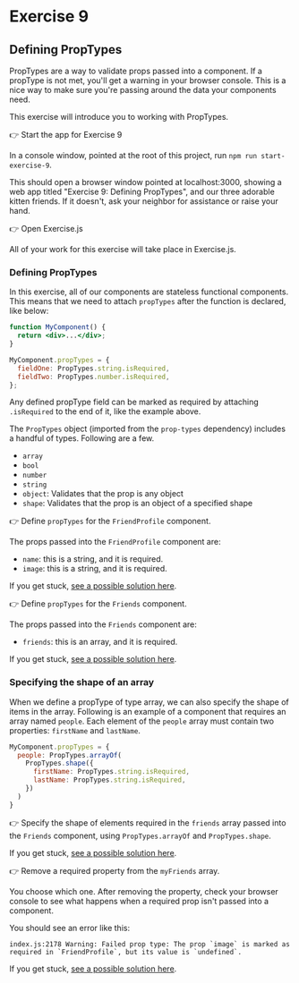 # Exercise 9
## Defining PropTypes

PropTypes are a way to validate props passed into a component. If a propType is not met, you'll get a warning in your browser console. This is a nice way to make sure you're passing around the data your components need.

This exercise will introduce you to working with PropTypes. 

👉 Start the app for Exercise 9

In a console window, pointed at the root of this project, run `npm run start-exercise-9`.

This should open a browser window pointed at localhost:3000, showing a web app titled "Exercise 9: Defining PropTypes", and our three adorable kitten friends. If it doesn't, ask your neighbor for assistance or raise your hand.

👉 Open Exercise.js

All of your work for this exercise will take place in Exercise.js.

### Defining PropTypes

In this exercise, all of our components are stateless functional components. This means that we need to attach `propTypes` after the function is declared, like below:

```jsx
function MyComponent() {
  return <div>...</div>;
}

MyComponent.propTypes = {
  fieldOne: PropTypes.string.isRequired,
  fieldTwo: PropTypes.number.isRequired,
};
```

Any defined propType field can be marked as required by attaching `.isRequired` to the end of it, like the example above.

The `PropTypes` object (imported from the `prop-types` dependency) includes a handful of types. Following are a few.

* `array`
* `bool`
* `number`
* `string`
* `object`: Validates that the prop is any object
* `shape`: Validates that the prop is an object of a specified shape

👉 Define `propTypes` for the `FriendProfile` component.

The props passed into the `FriendProfile` component are:

* `name`: this is a string, and it is required.
* `image`: this is a string, and it is required.

If you get stuck, [see a possible solution here](./SOLUTIONS.md#friendprofile-proptypes).

👉 Define `propTypes` for the `Friends` component.

The props passed into the `Friends` component are:

* `friends`: this is an array, and it is required.

If you get stuck, [see a possible solution here](./SOLUTIONS.md#friends-array).

### Specifying the shape of an array

When we define a propType of type array, we can also specify the shape of items in the array. Following is an example of a component that requires an array named `people`. Each element of the `people` array must contain two properties: `firstName` and `lastName`.

```jsx
MyComponent.propTypes = {
  people: PropTypes.arrayOf(
    PropTypes.shape({
      firstName: PropTypes.string.isRequired,
      lastName: PropTypes.string.isRequired,
    })
  )
}
```
👉 Specify the shape of elements required in the `friends` array passed into the `Friends` component, using `PropTypes.arrayOf` and `PropTypes.shape`.

If you get stuck, [see a possible solution here](./SOLUTIONS.md#friends-arrayof-shape).

👉 Remove a required property from the `myFriends` array.

You choose which one. After removing the property, check your browser console to see what happens when a required prop isn't passed into a component.

You should see an error like this: 

```
index.js:2178 Warning: Failed prop type: The prop `image` is marked as required in `FriendProfile`, but its value is `undefined`.
```

If you get stuck, [see a possible solution here](./SOLUTIONS.md#removed-property).
